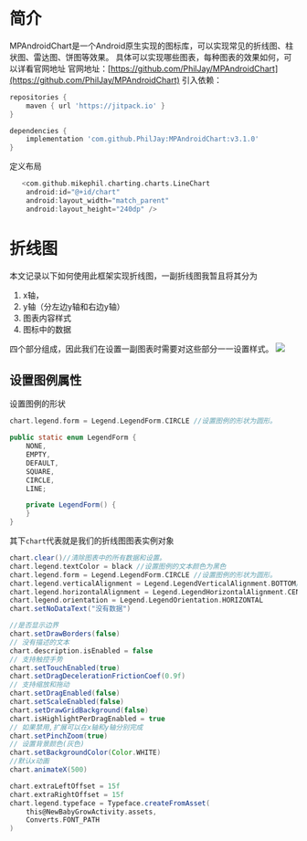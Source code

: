 # 简介
MPAndroidChart是一个Android原生实现的图标库，可以实现常见的折线图、柱状图、雷达图、饼图等效果。
具体可以实现哪些图表，每种图表的效果如何，可以详看官网地址
官网地址：[https://github.com/PhilJay/MPAndroidChart](https://github.com/PhilJay/MPAndroidChart)
引入依赖：
```groovy
repositories {
    maven { url 'https://jitpack.io' }
}

dependencies {
    implementation 'com.github.PhilJay:MPAndroidChart:v3.1.0'
}
```
定义布局
```groovy
   <com.github.mikephil.charting.charts.LineChart
    android:id="@+id/chart"
    android:layout_width="match_parent"
    android:layout_height="240dp" />
```
# 折线图
本文记录以下如何使用此框架实现折线图，一副折线图我暂且将其分为

1. x轴，
2. y轴（分左边y轴和右边y轴）
3. 图表内容样式
4. 图标中的数据

四个部分组成，因此我们在设置一副图表时需要对这些部分一一设置样式。
![](/images/471edc2494bedb995c5e3fe015baf5c7.png)
## 设置图例属性
设置图例的形状
```groovy
chart.legend.form = Legend.LegendForm.CIRCLE //设置图例的形状为圆形。
```
```java
public static enum LegendForm {
    NONE,
    EMPTY,
    DEFAULT,
    SQUARE,
    CIRCLE,
    LINE;

    private LegendForm() {
    }
}
```
其下`chart`代表就是我们的折线图图表实例对象
```groovy
chart.clear()//清除图表中的所有数据和设置。
chart.legend.textColor = black //设置图例的文本颜色为黑色
chart.legend.form = Legend.LegendForm.CIRCLE //设置图例的形状为圆形。
chart.legend.verticalAlignment = Legend.LegendVerticalAlignment.BOTTOM//
chart.legend.horizontalAlignment = Legend.LegendHorizontalAlignment.CENTER
chart.legend.orientation = Legend.LegendOrientation.HORIZONTAL
chart.setNoDataText("没有数据")

//是否显示边界
chart.setDrawBorders(false)
// 没有描述的文本
chart.description.isEnabled = false
// 支持触控手势
chart.setTouchEnabled(true)
chart.setDragDecelerationFrictionCoef(0.9f)
// 支持缩放和拖动
chart.setDragEnabled(false)
chart.setScaleEnabled(false)
chart.setDrawGridBackground(false)
chart.isHighlightPerDragEnabled = true
// 如果禁用,扩展可以在x轴和y轴分别完成
chart.setPinchZoom(true)
// 设置背景颜色(灰色)
chart.setBackgroundColor(Color.WHITE)
//默认x动画
chart.animateX(500)

chart.extraLeftOffset = 15f
chart.extraRightOffset = 15f
chart.legend.typeface = Typeface.createFromAsset(
    this@NewBabyGrowActivity.assets,
    Converts.FONT_PATH
)
```
